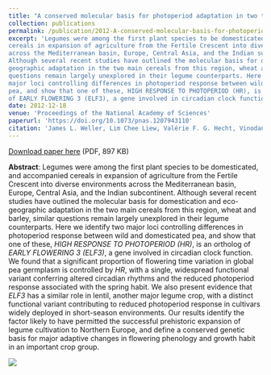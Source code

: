 ```yaml
---
title: "A conserved molecular basis for photoperiod adaptation in two temperate legumes"
collection: publications
permalink: /publication/2012-A-conserved-molecular-basis-for-photoperiod-adaptation-in-two-temperate-legumes
excerpt: 'Legumes were among the first plant species to be domesticated, and accompanied 
cereals in expansion of agriculture from the Fertile Crescent into diverse environments 
across the Mediterranean basin, Europe, Central Asia, and the Indian subcontinent. 
Although several recent studies have outlined the molecular basis for domestication and eco-
geographic adaptation in the two main cereals from this region, wheat and barley, similar 
questions remain largely unexplored in their legume counterparts. Here we identify two 
major loci controlling differences in photoperiod response between wild and domesticated 
pea, and show that one of these, HIGH RESPONSE TO PHOTOPERIOD (HR), is an ortholog 
of EARLY FLOWERING 3 (ELF3), a gene involved in circadian clock function.'
date: 2012-12-18
venue: 'Proceedings of the National Academy of Sciences'
paperurl: 'https://doi.org/10.1073/pnas.1207943110'
citation: 'James L. Weller, Lim Chee Liew, Valérie F. G. Hecht, Vinodan Rajandran, Rebecca E. Laurie, Stephen Ridge, Bénédicte Wenden, Jacqueline K. Vander Schoor, Odile Jaminon, Christelle Blassiau, Marion Dalmais, Catherine Rameau, Abdelhafid Bendahmane, Richard C. Macknight, Isabelle Lejeune-Hénaut (2012), "A conserved molecular basis for photoperiod adaptation in two temperate legumes", <i>Proceedings of the National Academy of Sciences</i>, Volume 109, Issue 51, Pages 21158-21163'
---
```


[Download paper here](http://enro.github.io/bwenden/files/Wenden.publication6.pdf) (PDF, 897 KB)

**Abstract**: Legumes were among the first plant species to be domesticated, and accompanied cereals in expansion of agriculture from the Fertile Crescent into diverse environments across the Mediterranean basin, Europe, Central Asia, and the Indian subcontinent. Although several recent studies have outlined the molecular basis for domestication and eco-geographic adaptation in the two main cereals from this region, wheat and barley, similar questions remain largely unexplored in their legume counterparts. Here we identify two major loci controlling differences in photoperiod response between wild and domesticated pea, and show that one of these, _HIGH RESPONSE TO PHOTOPERIOD (HR)_, is an ortholog of _EARLY FLOWERING 3 (ELF3)_, a gene involved in circadian clock function. We found that a significant proportion of flowering time variation in global pea germplasm is controlled by _HR_, with a single, widespread functional variant conferring altered circadian rhythms and the reduced photoperiod response associated with the spring habit. We also present evidence that _ELF3_ has a similar role in lentil, another major legume crop, with a distinct functional variant contributing to reduced photoperiod response in cultivars widely deployed in short-season environments. Our results identify the factor likely to have permitted the successful prehistoric expansion of legume cultivation to Northern Europe, and define a conserved genetic basis for major adaptive changes in flowering phenology and growth habit in an important crop group.

<img src='/bwenden/images/HR-locus-affects-photoperiod-responsiveness.png' />
